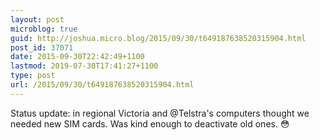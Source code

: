 ```yaml
---
layout: post
microblog: true
guid: http://joshua.micro.blog/2015/09/30/t649187638520315904.html
post_id: 37071
date: 2015-09-30T22:42:49+1100
lastmod: 2019-07-30T17:41:27+1100
type: post
url: /2015/09/30/t649187638520315904.html
---
```

Status update: in regional Victoria and @Telstra's computers thought we needed new SIM cards. Was kind enough to deactivate old ones. 😳
